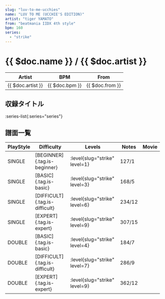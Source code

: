 ```yaml
---
slug: "luv-to-me-ucchies"
name: "LUV TO ME (UCCHIE'S EDITION)"
artist: "tiger YAMATO"
from: "beatmania IIDX 4th style"
bpm: 160
series:
  - "strike"
---
```


# {{ $doc.name }} / {{ $doc.artist }}

|Artist|BPM|From|
|------|---|----|
|{{ $doc.artist }}|{{ $doc.bpm }}|{{ $doc.from }}|

## 収録タイトル

:series-list{:series="series"}

## 譜面一覧

|PlayStyle|Difficulty|Levels|Notes|Movie|
|---------|----------|------|-----|-----|
|SINGLE|[BEGINNER]{.tag.is-beginner}|<div class="field is-grouped is-grouped-multiline"> :level{slug="strike" level=1}</div>|127/1||
|SINGLE|[BASIC]{.tag.is-basic}|<div class="field is-grouped is-grouped-multiline"> :level{slug="strike" level=3}</div>|168/5||
|SINGLE|[DIFFICULT]{.tag.is-difficult}|<div class="field is-grouped is-grouped-multiline"> :level{slug="strike" level=6}</div>|234/12||
|SINGLE|[EXPERT]{.tag.is-expert}|<div class="field is-grouped is-grouped-multiline"> :level{slug="strike" level=9}</div>|307/15||
|DOUBLE|[BASIC]{.tag.is-basic}|<div class="field is-grouped is-grouped-multiline"> :level{slug="strike" level=4}</div>|184/7||
|DOUBLE|[DIFFICULT]{.tag.is-difficult}|<div class="field is-grouped is-grouped-multiline"> :level{slug="strike" level=7}</div>|286/9||
|DOUBLE|[EXPERT]{.tag.is-expert}|<div class="field is-grouped is-grouped-multiline"> :level{slug="strike" level=9}</div>|362/12||
